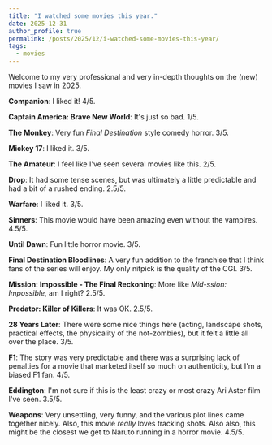 ```yaml
---
title: "I watched some movies this year."
date: 2025-12-31
author_profile: true
permalink: /posts/2025/12/i-watched-some-movies-this-year/
tags:
  - movies
---
```


Welcome to my very professional and very in-depth thoughts on the (new) movies I saw in 2025.

**Companion**: I liked it! 4/5.

**Captain America: Brave New World**: It's just so bad. 1/5.

**The Monkey**: Very fun *Final Destination* style comedy horror. 3/5.

**Mickey 17**: I liked it. 3/5.

**The Amateur**: I feel like I've seen several movies like this. 2/5.

**Drop**: It had some tense scenes, but was ultimately a little predictable and had a bit of a rushed ending. 2.5/5.

**Warfare**: I liked it. 3/5.

**Sinners**: This movie would have been amazing even without the vampires. 4.5/5.

**Until Dawn**: Fun little horror movie. 3/5.

**Final Destination Bloodlines**: A very fun addition to the franchise that I think fans of the series will enjoy. My only nitpick is the quality of the CGI. 3/5.

**Mission: Impossible - The Final Reckoning**: More like *Mid-ssion: Impossible*, am I right? 2.5/5.

**Predator: Killer of Killers**: It was OK. 2.5/5.

**28 Years Later**: There were some nice things here (acting, landscape shots, practical effects, the physicality of the not-zombies), but it felt a little all over the place. 3/5.

**F1**: The story was very predictable and there was a surprising lack of penalties for a movie that marketed itself so much on authenticity, but I'm a biased F1 fan. 4/5.

**Eddington**: I'm not sure if this is the least crazy or most crazy Ari Aster film I've seen. 3.5/5.

**Weapons**: Very unsettling, very funny, and the various plot lines came together nicely. Also, this movie *really* loves tracking shots. Also also, this might be the closest we get to Naruto running in a horror movie. 4.5/5.
